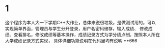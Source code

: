 # 1
这个程序为本人大一下学期C++大作业，总体来说很垃圾，是做测试用的，可以实现简单界面，管理员与学生分开登录，用户名密码储存，输入成绩、
修改成绩、查看排名，修改成绩等基本操作，成绩记录方式为学分绩点制，按照本人所在大学成绩记录方式实现，
具体详细功能说明在代码里均有说明
**666
